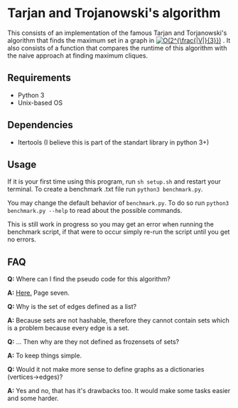 # Tarjan and Trojanowski's algorithm
This consists of an implementation of the famous Tarjan and Torjanowski's algorithm that finds the maximum set in a graph in <a href="https://www.codecogs.com/eqnedit.php?latex=O(2^{\frac{|V|}{3}})" target="_blank"><img src="https://latex.codecogs.com/svg.latex?O(2^{\frac{|V|}{3}})" title="O(2^{\frac{|V|}{3}})" /></a>
.
It also consists of a function that compares the runtime of this algorithm with the naive approach at finding maximum cliques.
## Requirements
* Python 3
* Unix-based OS

## Dependencies
* Itertools (I believe this is part of the standart library in python 3+)

## Usage
If it is your first time using this program, run `sh setup.sh` and restart your terminal. To create a benchmark .txt file run `python3 benchmark.py`.

You may change the default behavior of `benchmark.py`. To do so run `python3 benchmark.py --help` to read about the possible commands.

This is still work in progress so you may get an error when running the benchmark script, if that were to occur simply re-run the script until you get no errors.

## FAQ
**Q:** Where can I find the pseudo code for this algorithm?

**A:** [Here.](http://i.stanford.edu/pub/cstr/reports/cs/tr/76/550/CS-TR-76-550.pdf) Page seven.

**Q:** Why is the set of edges defined as a list?

**A:** Because sets are not hashable, therefore they cannot contain sets which is a problem because every edge is a set.

**Q:** ... Then why are they not defined as frozensets of sets?

**A:** To keep things simple.

**Q:** Would it not make more sense to define graphs as a dictionaries (vertices->edges)?

**A:** Yes and no, that has it's drawbacks too. It would make some tasks easier and some harder.
